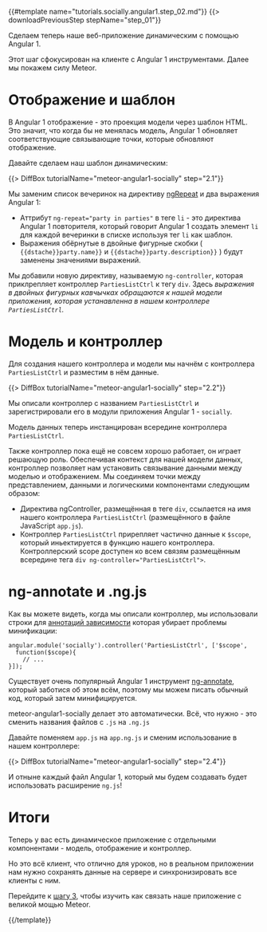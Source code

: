 {{#template name="tutorials.socially.angular1.step_02.md"}}
{{> downloadPreviousStep stepName="step_01"}}

Сделаем теперь наше веб-приложение динамическим с помощью Angular 1.

Этот шаг сфокусирован на клиенте с Angular 1 инструментами. Далее мы покажем силу Meteor.

# Отображение и шаблон

В Angular 1 отображение - это проекция модели через шаблон HTML. Это значит, что когда бы не менялась модель, Angular 1 обновляет соответствующие связывающие точки, которые обновляют отображение.

Давайте сделаем наш шаблон динамическим:

{{> DiffBox tutorialName="meteor-angular1-socially" step="2.1"}}

Мы заменим список вечеринок на директиву [ngRepeat](https://docs.angularjs.org/api/ng/directive/ngRepeat) и два выражения Angular 1:

* Аттрибут `ng-repeat="party in parties"` в теге `li` - это директива Angular 1 повторителя, который говорит Angular 1 создать элемент `li` для каждой вечеринки в списке используя тег `li` как шаблон.
* Выражения обёрнутые в двойные фигурные скобки ( `{{dstache}}party.name}}` и `{{dstache}}party.description}}` ) будут заменены значениями выражений.

Мы добавили новую директиву, называемую `ng-controller`, которая приклрепляет контроллер `PartiesListCtrl` к тегу `div`. Здесь *выражения в двойных фигурных кавчычках обращаются к нашей модели приложения, которая устанавленна в нашем контроллере `PartiesListCtrl`.*


# Модель и контроллер

Для создания нашего контроллера и модели мы начнём с контроллера `PartiesListCtrl` и разместим в нём данные.

{{> DiffBox tutorialName="meteor-angular1-socially" step="2.2"}}

Мы описали контроллер с названием `PartiesListCtrl` и зарегистрировали его в модули приложения Angular 1 - `socially`.

Модель данных теперь инстанцирован всередине контроллера `PartiesListCtrl`.

Также контроллер пока ещё не совсем хорошо работает, он играет решающую роль. Обеспечивая контекст для нашей модели данных, контроллер позволяет нам установить связывание данными между моделью и отображением. Мы соединяем точки между представлением, данными и логическими компонентами следующим образом:

* Директива ngController, размещённая в теге `div`, ссылается на имя нашего контроллера `PartiesListCtrl` (размещённого в файле JavaScript `app.js`).
* Контроллер `PartiesListCtrl` прирепляет частично данные к `$scope`, который иньектируется в функцию нашего контроллера. Контроллерский scope доступен ко всем связям размещённым всередине тега `div ng-controller="PartiesListCtrl">`.

# ng-annotate и .ng.js

Как вы можете видеть, когда мы описали контроллер, мы использовали строки для [аннотаций зависимости](https://docs.angularjs.org/guide/di#dependency-annotation) которая убирает проблемы минификации:

    angular.module('socially').controller('PartiesListCtrl', ['$scope',
      function($scope){
        // ...
    }]);

Существует очень популярный Angular 1 инструмент [ng-annotate](https://github.com/olov/ng-annotate), который заботися об этом всём, поэтому мы можем писать обычный код, который затем минифицируется.

meteor-angular1-socially делает это автоматически. Всё, что нужно - это сменить названия файлов с `.js` на `.ng.js`

Давайте поменяем `app.js` на `app.ng.js` и сменим использование в нашем контроллере:

{{> DiffBox tutorialName="meteor-angular1-socially" step="2.4"}}

И отныне каждый файл Angular 1, который мы будем создавать будет использовать расширение `ng.js`!

# Итоги

Теперь у вас есть динамическое приложение с отдельными компонентами - модель, отображение и контроллер.

Но это всё клиент, что отлично для уроков, но в реальном приложении нам нужно сохранять данные на сервере и синхронизировать все клиенты с ним. 

Перейдите к [шагу 3](/tutorial/step_03), чтобы изучить как связать наше приложение с великой мощью Meteor.

{{/template}}
